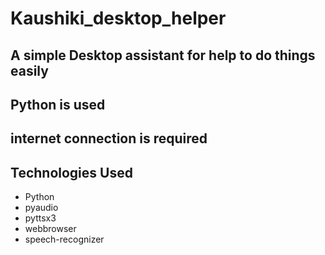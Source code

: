# Kaushiki_desktop_helper
## A simple Desktop assistant for help to do things easily
## Python is used
## internet connection is required
## Technologies Used
+ Python
+ pyaudio
+ pyttsx3
+ webbrowser
+ speech-recognizer
